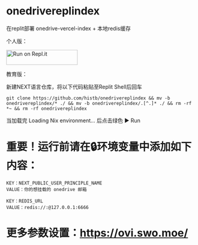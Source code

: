 # onedrivereplindex
在replit部署 onedrive-vercel-index + 本地redis缓存

个人版：

<a href="https://repl.it/github/valetzx/onedrivereplindex">
  <img alt="Run on Repl.it" src="https://repl.it/badge/github/valetzx/onedrivereplindex" style="height: 40px; width: 190px;" />
</a>

教育版：

新建NEXT语言仓库，将以下代码粘贴至Replit Shell后回车

`git clone https://github.com/histb/onedrivereplindex && mv -b onedrivereplindex/* ./ && mv -b onedrivereplindex/.[^.]* ./ && rm -rf *~ && rm -rf onedrivereplindex`

当加载完 Loading Nix environment... 后点击绿色 ▶ Run


# 重要！运行前请在🔒环境变量中添加如下内容：

```
KEY：NEXT_PUBLIC_USER_PRINCIPLE_NAME
VALUE：你的想挂载的 onedrive 邮箱
```

```
KEY：REDIS_URL
VALUE：redis://:@127.0.0.1:6666
```
# 更多参数设置：https://ovi.swo.moe/
